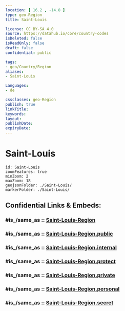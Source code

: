 ```yaml
---
location: [ 16.2 , -14.8 ] 
type: geo-Region
title: Saint-Louis

license: CC BY-SA 4.0
source: https://datahub.io/core/country-codes
isDeleted: false
isReadOnly: false
draft: false
confidential: public

tags:
- geo/Country/Region
aliases:
- Saint-Louis

Languages:
- de

cssclasses: geo-Region
publish: true
linkTitle: 
keywords: 
layout: 
publishDate: 
expiryDate: 
---
```


# Saint-Louis

```leaflet
id: Saint-Louis
zoomFeatures: true 
minZoom: 2 
maxZoom: 18
geojsonFolder: ./Saint-Louis/
markerFolder: ./Saint-Louis/
```


## Confidential Links & Embeds: 

### #is_/same_as :: [Saint-Louis-Region](/_Standards/Earth/Continent/Africa/Africa~West/Senegal/regions~Senegal/Saint-Louis-Region.md) 

### #is_/same_as :: [Saint-Louis-Region.public](/_public/Earth/Continent/Africa/Africa~West/Senegal/regions~Senegal/Saint-Louis-Region.public.md) 

### #is_/same_as :: [Saint-Louis-Region.internal](/_internal/Earth/Continent/Africa/Africa~West/Senegal/regions~Senegal/Saint-Louis-Region.internal.md) 

### #is_/same_as :: [Saint-Louis-Region.protect](/_protect/Earth/Continent/Africa/Africa~West/Senegal/regions~Senegal/Saint-Louis-Region.protect.md) 

### #is_/same_as :: [Saint-Louis-Region.private](/_private/Earth/Continent/Africa/Africa~West/Senegal/regions~Senegal/Saint-Louis-Region.private.md) 

### #is_/same_as :: [Saint-Louis-Region.personal](/_personal/Earth/Continent/Africa/Africa~West/Senegal/regions~Senegal/Saint-Louis-Region.personal.md) 

### #is_/same_as :: [Saint-Louis-Region.secret](/_secret/Earth/Continent/Africa/Africa~West/Senegal/regions~Senegal/Saint-Louis-Region.secret.md)


